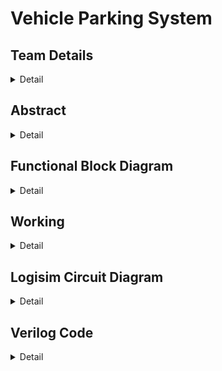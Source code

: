 # Vehicle Parking System

<!-- First Section -->
## Team Details
<details>
  <summary>Detail</summary>

  > Semester: 3rd Sem B. Tech. CSE

  > Section: S1

  > Member-1: Aarya M, 231CS103, aaryam.231cs103@nitk.edu.in, 9632584849

  > Member-2: Harsh Kaladagi, 231CS126, harshkaladagi.231cs126@nitk.edu.in, 9113622149

  > Member-3: Sagar Gowda M S, 211CS147, sagargowdams.211cs147@nitk.edu.in, 9538425944
</details>

<!-- Second Section -->
## Abstract
<details>
  <summary>Detail</summary>
  
   > Motivation: The motivation for the current project is based on the increasing need for smart parking solutions for two-wheeler and four-wheeler vehicles within urban areas. As the number of vehicles increases, there is a need for efficient management of parking to avoid congestion, save time, and lessen environmental impact. Therefore, this project targets the contribution towards making parking systems smarter and more efficient by satisfying the needs of both.
  
   > Problem Statement: The problem we have in our mind is to design a probable and costeffective parking counting system for two-wheeler and four-wheeler types of vehicles. Counting by human beings with conventional methods is always error-prone, and the available automatic methods are pretty heavy on budget and are complicated ones. We plan to design a solution that counts both vehicle types correctly without any challenges at all.
  
   > Features:
 The design objectives of the Logic Parking Counter for two and four wheelers are
to establish a practical system of counting both types of vehicles with high accuracy. The
cost will be maintained low so that it remains convenient for parking operators in dealing
with both two and four wheelers. Furthermore, an easy-to-use interface will be created so
that it would ease its use by parking management personnel and drivers of the two types of
vehicles. Finally, the system will also be designed to accommodate a variety of sizes of the
parking areas as well as flexible traffic patterns to ensure it runs efficiently in different parking environments.

</details>

<!-- Third Section -->
## Functional Block Diagram
<details>
  <summary>Detail</summary>

  > Explain the working of your model with the help of a functional table (compulsory) followed by the flowchart.
</details>

<!-- Fourth Section -->
## Working
<details>
  <summary>Detail</summary>

  > Explain the working of your model with the help of a functional table (compulsory) followed by the flowchart.
</details>

<!-- Fifth Section -->
## Logisim Circuit Diagram
<details>
  <summary>Detail</summary>

  > Update a neat logisim circuit diagram
</details>

<!-- Sixth Section -->
## Verilog Code
<details>
  <summary>Detail</summary>

  > Neatly update the Verilog code in code style only.
</details>



